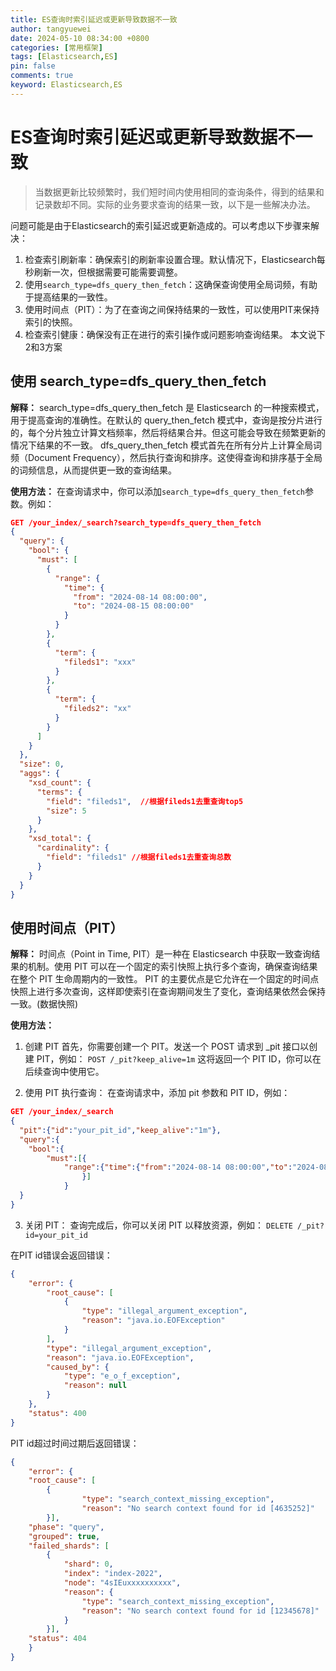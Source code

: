 ```yaml
---
title: ES查询时索引延迟或更新导致数据不一致
author: tangyuewei
date: 2024-05-10 08:34:00 +0800
categories: [常用框架]
tags: [Elasticsearch,ES]
pin: false
comments: true
keyword: Elasticsearch,ES
---
```

# ES查询时索引延迟或更新导致数据不一致

>当数据更新比较频繁时，我们短时间内使用相同的查询条件，得到的结果和记录数却不同。实际的业务要求查询的结果一致，以下是一些解决办法。

问题可能是由于Elasticsearch的索引延迟或更新造成的。可以考虑以下步骤来解决：
1. 检查索引刷新率：确保索引的刷新率设置合理。默认情况下，Elasticsearch每秒刷新一次，但根据需要可能需要调整。
2. 使用`search_type=dfs_query_then_fetch`：这确保查询使用全局词频，有助于提高结果的一致性。
3. 使用时间点（PIT）：为了在查询之间保持结果的一致性，可以使用PIT来保持索引的快照。
4. 检查索引健康：确保没有正在进行的索引操作或问题影响查询结果。
本文说下2和3方案
## 使用 search_type=dfs_query_then_fetch
**解释：**
search_type=dfs_query_then_fetch 是 Elasticsearch 的一种搜索模式，用于提高查询的准确性。在默认的 query_then_fetch 模式中，查询是按分片进行的，每个分片独立计算文档频率，然后将结果合并。但这可能会导致在频繁更新的情况下结果的不一致。
dfs_query_then_fetch 模式首先在所有分片上计算全局词频（Document Frequency），然后执行查询和排序。这使得查询和排序基于全局的词频信息，从而提供更一致的查询结果。

**使用方法：**
在查询请求中，你可以添加`search_type=dfs_query_then_fetch`参数。例如：

```json
GET /your_index/_search?search_type=dfs_query_then_fetch
{
  "query": {
    "bool": {
      "must": [
        {
          "range": {
            "time": {
              "from": "2024-08-14 08:00:00",
              "to": "2024-08-15 08:00:00"
            }
          }
        },
        {
          "term": {
            "fileds1": "xxx"
          }
        },
        {
          "term": {
            "fileds2": "xx"
          }
        }
      ]
    }
  },
  "size": 0,
  "aggs": {
    "xsd_count": {
      "terms": {
        "field": "fileds1",  //根据fileds1去重查询top5
        "size": 5
      }
    },
    "xsd_total": {
      "cardinality": {
        "field": "fileds1" //根据fileds1去重查询总数
      }
    }
  }
}
```
## 使用时间点（PIT）
**解释：**
时间点（Point in Time, PIT）是一种在 Elasticsearch 中获取一致查询结果的机制。使用 PIT 可以在一个固定的索引快照上执行多个查询，确保查询结果在整个 PIT 生命周期内的一致性。
PIT 的主要优点是它允许在一个固定的时间点快照上进行多次查询，这样即使索引在查询期间发生了变化，查询结果依然会保持一致。(数据快照)

**使用方法：**
1. 创建 PIT
首先，你需要创建一个 PIT。发送一个 POST 请求到 _pit 接口以创建 PIT，例如：
`POST /_pit?keep_alive=1m`
这将返回一个 PIT ID，你可以在后续查询中使用它。

2. 使用 PIT 执行查询：
在查询请求中，添加 pit 参数和 PIT ID，例如：
```json
GET /your_index/_search
{
  "pit":{"id":"your_pit_id","keep_alive":"1m"},
  "query":{
    "bool":{
        "must":[{
            "range":{"time":{"from":"2024-08-14 08:00:00","to":"2024-08-15 08:00:59"}}
                }]
            }
  }
}
```
3. 关闭 PIT：
查询完成后，你可以关闭 PIT 以释放资源，例如：
`DELETE /_pit?id=your_pit_id`

在PIT id错误会返回错误：
```json
{
    "error": {
        "root_cause": [
            {
                "type": "illegal_argument_exception",
                "reason": "java.io.EOFException"
            }
        ],
        "type": "illegal_argument_exception",
        "reason": "java.io.EOFException",
        "caused_by": {
            "type": "e_o_f_exception",
            "reason": null
        }
    },
    "status": 400
}
```

PIT id超过时间过期后返回错误：
```json
{
    "error": {
    "root_cause": [
        {
                "type": "search_context_missing_exception",
                "reason": "No search context found for id [4635252]"
        }],
    "phase": "query",
    "grouped": true,
    "failed_shards": [
        {
            "shard": 0,
            "index": "index-2022",
            "node": "4sIEuxxxxxxxxxx",
            "reason": {
                "type": "search_context_missing_exception",
                "reason": "No search context found for id [12345678]"
            }
        }],
    "status": 404
    }
}
```
